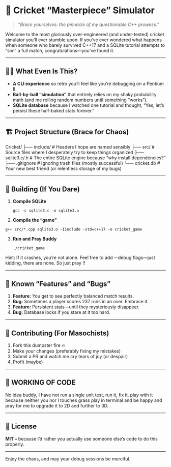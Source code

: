 # 🏏 Cricket “Masterpiece” Simulator

> *“Brace yourselves: the pinnacle of my questionable C++ prowess.”*  

Welcome to the most gloriously over-engineered (and under-tested) cricket simulator you’ll ever stumble upon. If you’ve ever wondered what happens when someone who barely survived C++17 and a SQLite tutorial attempts to “sim” a full match, congratulations—you’ve found it.

---

## 🤹‍♂️ What Even Is This?

- **A CLI experience** so retro you’ll feel like you’re debugging on a Pentium II.
- **Ball-by-ball “simulation”** that entirely relies on my shaky probability math (and me rolling random numbers until something “works”).
- **SQLite database** because I watched one tutorial and thought, “Yes, let’s persist these half-baked stats forever.”

---

## 🏗️ Project Structure (Brace for Chaos)

Cricket/
├── include/ # Headers I hope are named sensibly
├── src/ # Source files where I desperately try to keep things organized
├── sqlite3.c/.h # The entire SQLite engine because “why install dependencies?”
├── .gitignore # Ignoring trash files (mostly successful)
└── cricket.db # Your new best friend (or relentless storage of my bugs)


---

## 🔨 Building (If You Dare)

1. **Compile SQLite**  
   ```
   gcc -c sqlite3.c -o sqlite3.o
   ```
2. **Compile the “game”**
  ```
  g++ src/*.cpp sqlite3.o -Iinclude -std=c++17 -o cricket_game
  ```
3. **Run and Pray Buddy**
   ```
   ./cricket_game
   ```
Hint: If it crashes, you’re not alone. Feel free to add --debug flags—just kidding, there are none. So just pray !!

---

## 🚨 Known “Features” and “Bugs”

1. **Feature:** You get to see perfectly balanced match results.
2. **Bug:** Sometimes a player scores 237 runs in an over. Embrace it.
3. **Feature:** Persistent stats—until they mysteriously disappear.
4. **Bug:** Database locks if you stare at it too hard.

---

## 🧩 Contributing (For Masochists)
1. Fork this dumpster fire 🔥
2. Make your changes (preferably fixing my mistakes)
3. Submit a PR and watch me cry tears of joy (or despair)
4. Profit (maybe)

---

## 🚦 WORKING OF CODE
No idea buddy, I have not run a single unit test, run it, fix it, play with it because neither you nor I touches grass play in terminal and be happy and pray for me to upgrade it to 2D and further to 3D.

---

## 📜 License
**MIT –** because I’d rather you actually use someone else’s code to do this properly.

---
Enjoy the chaos, and may your debug sessions be merciful.


